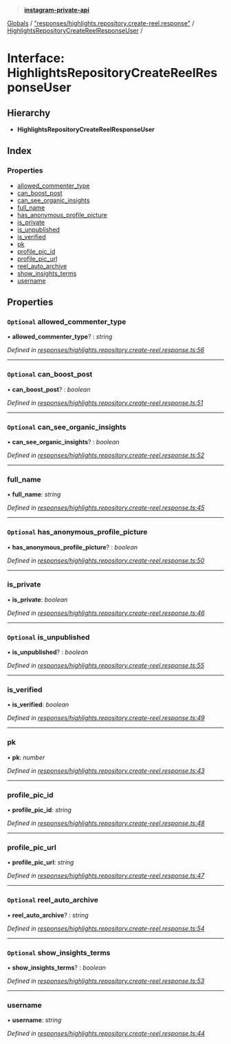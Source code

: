 > **[instagram-private-api](../README.md)**

[Globals](../README.md) / ["responses/highlights.repository.create-reel.response"](../modules/_responses_highlights_repository_create_reel_response_.md) / [HighlightsRepositoryCreateReelResponseUser](_responses_highlights_repository_create_reel_response_.highlightsrepositorycreatereelresponseuser.md) /

# Interface: HighlightsRepositoryCreateReelResponseUser

## Hierarchy

* **HighlightsRepositoryCreateReelResponseUser**

## Index

### Properties

* [allowed_commenter_type](_responses_highlights_repository_create_reel_response_.highlightsrepositorycreatereelresponseuser.md#optional-allowed_commenter_type)
* [can_boost_post](_responses_highlights_repository_create_reel_response_.highlightsrepositorycreatereelresponseuser.md#optional-can_boost_post)
* [can_see_organic_insights](_responses_highlights_repository_create_reel_response_.highlightsrepositorycreatereelresponseuser.md#optional-can_see_organic_insights)
* [full_name](_responses_highlights_repository_create_reel_response_.highlightsrepositorycreatereelresponseuser.md#full_name)
* [has_anonymous_profile_picture](_responses_highlights_repository_create_reel_response_.highlightsrepositorycreatereelresponseuser.md#optional-has_anonymous_profile_picture)
* [is_private](_responses_highlights_repository_create_reel_response_.highlightsrepositorycreatereelresponseuser.md#is_private)
* [is_unpublished](_responses_highlights_repository_create_reel_response_.highlightsrepositorycreatereelresponseuser.md#optional-is_unpublished)
* [is_verified](_responses_highlights_repository_create_reel_response_.highlightsrepositorycreatereelresponseuser.md#is_verified)
* [pk](_responses_highlights_repository_create_reel_response_.highlightsrepositorycreatereelresponseuser.md#pk)
* [profile_pic_id](_responses_highlights_repository_create_reel_response_.highlightsrepositorycreatereelresponseuser.md#profile_pic_id)
* [profile_pic_url](_responses_highlights_repository_create_reel_response_.highlightsrepositorycreatereelresponseuser.md#profile_pic_url)
* [reel_auto_archive](_responses_highlights_repository_create_reel_response_.highlightsrepositorycreatereelresponseuser.md#optional-reel_auto_archive)
* [show_insights_terms](_responses_highlights_repository_create_reel_response_.highlightsrepositorycreatereelresponseuser.md#optional-show_insights_terms)
* [username](_responses_highlights_repository_create_reel_response_.highlightsrepositorycreatereelresponseuser.md#username)

## Properties

### `Optional` allowed_commenter_type

• **allowed_commenter_type**? : *string*

*Defined in [responses/highlights.repository.create-reel.response.ts:56](https://github.com/dilame/instagram-private-api/blob/e9c516c/src/responses/highlights.repository.create-reel.response.ts#L56)*

___

### `Optional` can_boost_post

• **can_boost_post**? : *boolean*

*Defined in [responses/highlights.repository.create-reel.response.ts:51](https://github.com/dilame/instagram-private-api/blob/e9c516c/src/responses/highlights.repository.create-reel.response.ts#L51)*

___

### `Optional` can_see_organic_insights

• **can_see_organic_insights**? : *boolean*

*Defined in [responses/highlights.repository.create-reel.response.ts:52](https://github.com/dilame/instagram-private-api/blob/e9c516c/src/responses/highlights.repository.create-reel.response.ts#L52)*

___

###  full_name

• **full_name**: *string*

*Defined in [responses/highlights.repository.create-reel.response.ts:45](https://github.com/dilame/instagram-private-api/blob/e9c516c/src/responses/highlights.repository.create-reel.response.ts#L45)*

___

### `Optional` has_anonymous_profile_picture

• **has_anonymous_profile_picture**? : *boolean*

*Defined in [responses/highlights.repository.create-reel.response.ts:50](https://github.com/dilame/instagram-private-api/blob/e9c516c/src/responses/highlights.repository.create-reel.response.ts#L50)*

___

###  is_private

• **is_private**: *boolean*

*Defined in [responses/highlights.repository.create-reel.response.ts:46](https://github.com/dilame/instagram-private-api/blob/e9c516c/src/responses/highlights.repository.create-reel.response.ts#L46)*

___

### `Optional` is_unpublished

• **is_unpublished**? : *boolean*

*Defined in [responses/highlights.repository.create-reel.response.ts:55](https://github.com/dilame/instagram-private-api/blob/e9c516c/src/responses/highlights.repository.create-reel.response.ts#L55)*

___

###  is_verified

• **is_verified**: *boolean*

*Defined in [responses/highlights.repository.create-reel.response.ts:49](https://github.com/dilame/instagram-private-api/blob/e9c516c/src/responses/highlights.repository.create-reel.response.ts#L49)*

___

###  pk

• **pk**: *number*

*Defined in [responses/highlights.repository.create-reel.response.ts:43](https://github.com/dilame/instagram-private-api/blob/e9c516c/src/responses/highlights.repository.create-reel.response.ts#L43)*

___

###  profile_pic_id

• **profile_pic_id**: *string*

*Defined in [responses/highlights.repository.create-reel.response.ts:48](https://github.com/dilame/instagram-private-api/blob/e9c516c/src/responses/highlights.repository.create-reel.response.ts#L48)*

___

###  profile_pic_url

• **profile_pic_url**: *string*

*Defined in [responses/highlights.repository.create-reel.response.ts:47](https://github.com/dilame/instagram-private-api/blob/e9c516c/src/responses/highlights.repository.create-reel.response.ts#L47)*

___

### `Optional` reel_auto_archive

• **reel_auto_archive**? : *string*

*Defined in [responses/highlights.repository.create-reel.response.ts:54](https://github.com/dilame/instagram-private-api/blob/e9c516c/src/responses/highlights.repository.create-reel.response.ts#L54)*

___

### `Optional` show_insights_terms

• **show_insights_terms**? : *boolean*

*Defined in [responses/highlights.repository.create-reel.response.ts:53](https://github.com/dilame/instagram-private-api/blob/e9c516c/src/responses/highlights.repository.create-reel.response.ts#L53)*

___

###  username

• **username**: *string*

*Defined in [responses/highlights.repository.create-reel.response.ts:44](https://github.com/dilame/instagram-private-api/blob/e9c516c/src/responses/highlights.repository.create-reel.response.ts#L44)*